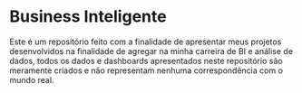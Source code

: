 # Business Inteligente
Este é um repositório feito com a finalidade de apresentar meus projetos desenvolvidos na finalidade de agregar na minha carreira de BI e análise de dados, todos os dados e dashboards apresentados neste repositório são meramente criados e não representam nenhuma correspondência com o mundo real.
